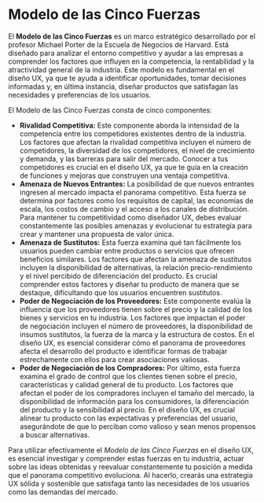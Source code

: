 # Modelo de las Cinco Fuerzas

El **Modelo de las Cinco Fuerzas** es un marco estratégico desarrollado por el profesor Michael Porter de la Escuela de Negocios de Harvard. Está diseñado para analizar el entorno competitivo y ayudar a las empresas a comprender los factores que influyen en la competencia, la rentabilidad y la atractividad general de la industria. Este modelo es fundamental en el diseño UX, ya que te ayuda a identificar oportunidades, tomar decisiones informadas y, en última instancia, diseñar productos que satisfagan las necesidades y preferencias de los usuarios.

El Modelo de las Cinco Fuerzas consta de cinco componentes:

- **Rivalidad Competitiva:** Este componente aborda la intensidad de la competencia entre los competidores existentes dentro de la industria. Los factores que afectan la rivalidad competitiva incluyen el número de competidores, la diversidad de los competidores, el nivel de crecimiento y demanda, y las barreras para salir del mercado. Conocer a tus competidores es crucial en el diseño UX, ya que te guía en la creación de funciones y mejoras que construyen una ventaja competitiva.
- **Amenaza de Nuevos Entrantes:** La posibilidad de que nuevos entrantes ingresen al mercado impacta el panorama competitivo. Esta fuerza se determina por factores como los requisitos de capital, las economías de escala, los costos de cambio y el acceso a los canales de distribución. Para mantener tu competitividad como diseñador UX, debes evaluar constantemente las posibles amenazas y evolucionar tu estrategia para crear y mantener una propuesta de valor única.
- **Amenaza de Sustitutos:** Esta fuerza examina qué tan fácilmente los usuarios pueden cambiar entre productos o servicios que ofrecen beneficios similares. Los factores que afectan la amenaza de sustitutos incluyen la disponibilidad de alternativas, la relación precio-rendimiento y el nivel percibido de diferenciación del producto. Es crucial comprender estos factores y diseñar tu producto de manera que se destaque, dificultando que los usuarios encuentren sustitutos.
- **Poder de Negociación de los Proveedores:** Este componente evalúa la influencia que los proveedores tienen sobre el precio y la calidad de los bienes y servicios en tu industria. Los factores que impactan el poder de negociación incluyen el número de proveedores, la disponibilidad de insumos sustitutos, la fuerza de la marca y la estructura de costos. En el diseño UX, es esencial considerar cómo el panorama de proveedores afecta el desarrollo del producto e identificar formas de trabajar estrechamente con ellos para crear asociaciones valiosas.
- **Poder de Negociación de los Compradores:** Por último, esta fuerza examina el grado de control que los clientes tienen sobre el precio, características y calidad general de tu producto. Los factores que afectan el poder de los compradores incluyen el tamaño del mercado, la disponibilidad de información para los consumidores, la diferenciación del producto y la sensibilidad al precio. En el diseño UX, es crucial alinear tu producto con las expectativas y preferencias del usuario, asegurándote de que lo perciban como valioso y sean menos propensos a buscar alternativas.

Para utilizar efectivamente el *Modelo de las Cinco Fuerzas* en el diseño UX, es esencial investigar y comprender estas fuerzas en tu industria, actuar sobre las ideas obtenidas y reevaluar constantemente tu posición a medida que el panorama competitivo evoluciona. Al hacerlo, crearás una estrategia UX sólida y sostenible que satisfaga tanto las necesidades de los usuarios como las demandas del mercado.
